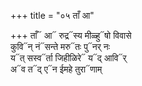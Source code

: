 +++
title = "०५ ताँ आ"

+++
ताँ᳓ आ᳓ रुद्र᳓स्य मीळ्हु᳓षो विवासे  
कुवि᳓न् नं᳓सन्ते मरु᳓तः पु᳓नर् नः  
य᳓त् सस्व᳓र्ता जिहीळिरे᳓ य᳓द् आवि᳓र्  
अ᳓व त᳓द् ए᳓न ईमहे तुरा᳓णाम्